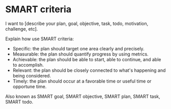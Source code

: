 # SMART criteria

I want to [describe your plan, goal, objective, task, todo, motivation, challenge, etc].

Explain how use SMART criteria:

- Specific: the plan should target one area clearly and precisely.
- Measurable: the plan should quantify progress by using metrics.
- Achievable: the plan should be able to start, able to continue, and able to accomplish.
- Relevant: the plan should be closely connected to what's happening and being considered.
- Timely: the plan should occur at a favorable time or useful time or opportune time.

Also known as SMART goal, SMART objective, SMART plan, SMART task, SMART todo.
